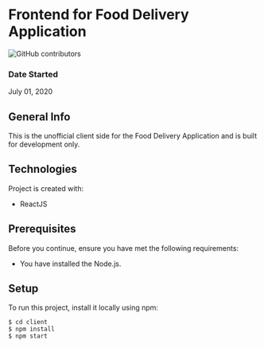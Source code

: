 # Frontend for Food Delivery Application

![GitHub contributors](https://img.shields.io/badge/contributors-2-brightgreen)

### Date Started
July 01, 2020


## General Info
This is the unofficial client side for the Food Delivery Application and is built for development only.

## Technologies
Project is created with:
* ReactJS

## Prerequisites

Before you continue, ensure you have met the following requirements:

* You have installed the Node.js.

## Setup
To run this project, install it locally using npm:

```
$ cd client
$ npm install
$ npm start
```

